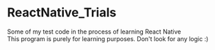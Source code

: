 # ReactNative_Trials

Some of my test code in the process of learning React Native
<br />
This program is purely for learning purposes. Don't look for any logic :)
